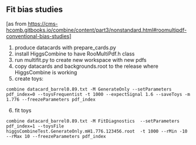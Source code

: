 ## Fit bias studies

[as from https://cms-hcomb.gitbooks.io/combine/content/part3/nonstandard.html#roomultipdf-conventional-bias-studies]  

1. produce datacards with prepare_cards.py
2. install HiggsCombine to have RooMultiPdf.h class
3. run multifit.py to create new workspace with new pdfs
4. copy datacards and backgrounds.root to the release where HiggsCombine is working
5. create toys:   
```
combine datacard_barrel0.89.txt -M GenerateOnly --setParameters pdf_index=0 --toysFrequentist -t 1000 --expectSignal 1.6 --saveToys -m 1.776 --freezeParameters pdf_index
```
6. fit toys  
```
combine datacard_barrel0.89.txt -M FitDiagnostics  --setParameters pdf_index=1 --toysFile higgsCombineTest.GenerateOnly.mH1.776.123456.root  -t 1000 --rMin -10 --rMax 10 --freezeParameters pdf_index
```
